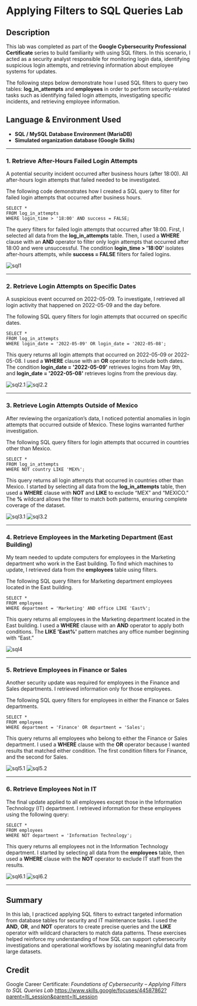 <h1>Applying Filters to SQL Queries Lab</h1>

<h2>Description</h2>
<p>
This lab was completed as part of the <b>Google Cybersecurity Professional Certificate</b> series to build familiarity with using SQL filters.
In this scenario, I acted as a security analyst responsible for monitoring login data, identifying suspicious login attempts, and retrieving information about employee systems for updates.
</p>

<p>
The following steps below demonstrate how I used SQL filters to query two tables: <b>log_in_attempts</b> and <b>employees</b> in order to perform security-related tasks such as identifying failed login attempts, investigating specific incidents, and retrieving employee information.
</p>

<h2>Language & Environment Used</h2>
<ul>
  <li><b>SQL / MySQL Database Environment (MariaDB)</b></li>
  <li><b>Simulated organization database (Google Skills)</b></li>
</ul>

<hr>

<h3>1. Retrieve After-Hours Failed Login Attempts</h3>
<p>
A potential security incident occurred after business hours (after 18:00). 
All after-hours login attempts that failed needed to be investigated.
</p>

<p>The following code demonstrates how I created a SQL query to filter for failed login attempts that occurred after business hours.</p>

<pre><code>SELECT *
FROM log_in_attempts
WHERE login_time > '18:00' AND success = FALSE;
</code></pre>

<p>
The query filters for failed login attempts that occurred after 18:00. 
First, I selected all data from the <b>log_in_attempts</b> table. Then, I used a <b>WHERE</b> clause with an <b>AND</b> operator to filter only login attempts that occurred after 18:00 and were unsuccessful. 
The condition <b>login_time > '18:00'</b> isolates after-hours attempts, while <b>success = FALSE</b> filters for failed logins.
</p>

![sql1](https://i.imgur.com/3txG2Xc.jpeg)

<hr>

<h3>2. Retrieve Login Attempts on Specific Dates</h3>
<p>
A suspicious event occurred on 2022-05-09. 
To investigate, I retrieved all login activity that happened on 2022-05-09 and the day before.
</p>

<p>The following SQL query filters for login attempts that occurred on specific dates.</p>

<pre><code>SELECT *
FROM log_in_attempts
WHERE login_date = '2022-05-09' OR login_date = '2022-05-08';
</code></pre>

<p>
This query returns all login attempts that occurred on 2022-05-09 or 2022-05-08. 
I used a <b>WHERE</b> clause with an <b>OR</b> operator to include both dates. 
The condition <b>login_date = '2022-05-09'</b> retrieves logins from May 9th, and <b>login_date = '2022-05-08'</b> retrieves logins from the previous day.
</p>

![sql2.1](https://i.imgur.com/Fw8fBU5.jpeg)
![sql2.2](https://i.imgur.com/xdbIzM2.jpeg)

<hr>

<h3>3. Retrieve Login Attempts Outside of Mexico</h3>
<p>
After reviewing the organization’s data, I noticed potential anomalies in login attempts that occurred outside of Mexico. 
These logins warranted further investigation.
</p>

<p>The following SQL query filters for login attempts that occurred in countries other than Mexico.</p>

<pre><code>SELECT *
FROM log_in_attempts
WHERE NOT country LIKE 'MEX%';
</code></pre>

<p>
This query returns all login attempts that occurred in countries other than Mexico.
I started by selecting all data from the <b>log_in_attempts</b> table, then used a <b>WHERE</b> clause with <b>NOT</b> and <b>LIKE</b> to exclude “MEX” and “MEXICO.”  
The <b>%</b> wildcard allows the filter to match both patterns, ensuring complete coverage of the dataset.
</p>

![sql3.1](https://i.imgur.com/tSfhNcD.jpeg)
![sql3.2](https://i.imgur.com/AM1ObNu.jpeg)

<hr>

<h3>4. Retrieve Employees in the Marketing Department (East Building)</h3>
<p>
My team needed to update computers for employees in the Marketing department who work in the East building. 
To find which machines to update, I retrieved data from the <b>employees</b> table using filters.
</p>

<p>The following SQL query filters for Marketing department employees located in the East building.</p>

<pre><code>SELECT *
FROM employees
WHERE department = 'Marketing' AND office LIKE 'East%';
</code></pre>

<p>
This query returns all employees in the Marketing department located in the East building.  
I used a <b>WHERE</b> clause with an <b>AND</b> operator to apply both conditions.
The <b>LIKE 'East%'</b> pattern matches any office number beginning with “East.”
</p>

![sql4](https://i.imgur.com/z34ngPx.jpeg)

<hr>

<h3>5. Retrieve Employees in Finance or Sales</h3>
<p>
Another security update was required for employees in the Finance and Sales departments.
I retrieved information only for those employees.
</p>

<p>The following SQL query filters for employees in either the Finance or Sales departments.</p>

<pre><code>SELECT *
FROM employees
WHERE department = 'Finance' OR department = 'Sales';
</code></pre>

<p>
This query returns all employees who belong to either the Finance or Sales department.
I used a <b>WHERE</b> clause with the <b>OR</b> operator because I wanted results that matched either condition.
The first condition filters for Finance, and the second for Sales.
</p>

![sql5.1](https://i.imgur.com/HOjHpTJ.jpeg)
![sql5.2](https://i.imgur.com/trcPWtH.jpeg)

<hr>

<h3>6. Retrieve Employees Not in IT</h3>
<p>
The final update applied to all employees except those in the Information Technology (IT) department.
I retrieved information for these employees using the following query:
</p>

<pre><code>SELECT *
FROM employees
WHERE NOT department = 'Information Technology';
</code></pre>

<p>
This query returns all employees not in the Information Technology department.  
I started by selecting all data from the <b>employees</b> table, then used a <b>WHERE</b> clause with the <b>NOT</b> operator to exclude IT staff from the results.
</p>

![sql6.1](https://i.imgur.com/Q4s7P9j.jpeg)
![sql6.2](https://i.imgur.com/0bXeDzL.jpeg)

<hr>

<h2>Summary</h2>
<p>
In this lab, I practiced applying SQL filters to extract targeted information from database tables for security and IT maintenance tasks.
I used the <b>AND</b>, <b>OR</b>, and <b>NOT</b> operators to create precise queries and the <b>LIKE</b> operator with wildcard characters to match data patterns. These exercises helped reinforce my understanding of how SQL can support cybersecurity investigations and operational workflows by isolating meaningful data from large datasets.
</p>

## Credit

Google Career Certificate: *Foundations of Cybersecurity – Applying Filters to SQL Queries Lab* https://www.skills.google/focuses/44587862?parent=lti_session&parent=lti_session
